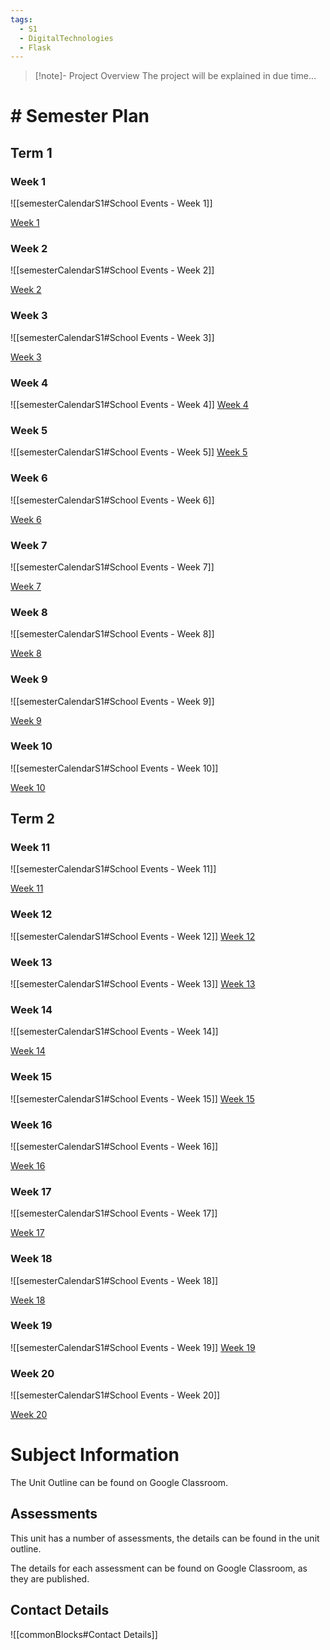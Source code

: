 ```yaml
---
tags:
  - S1
  - DigitalTechnologies
  - Flask
---
```

> [!note]- Project Overview
> The project will be explained in due time...
> 
# # Semester Plan
## Term 1

### Week 1
![[semesterCalendarS1#School Events - Week 1]] 

[Week 1](WebDev/1-Digital-Assets/_topics/Week01.md)


### Week 2
![[semesterCalendarS1#School Events - Week 2]] 

[Week 2](WebDev/1-Digital-Assets/_topics/Week02.md)

### Week 3
 ![[semesterCalendarS1#School Events - Week 3]]

[Week 3](WebDev/1-Digital-Assets/_topics/Week03.md)


### Week 4
 ![[semesterCalendarS1#School Events - Week 4]]
[Week 4](WebDev/1-Digital-Assets/_topics/Week04.md)

### Week 5
 ![[semesterCalendarS1#School Events - Week 5]]
[Week 5](WebDev/1-Digital-Assets/_topics/Week05.md)

### Week 6
 ![[semesterCalendarS1#School Events - Week 6]]

[Week 6](WebDev/1-Digital-Assets/_topics/Week06.md)

### Week 7
 ![[semesterCalendarS1#School Events - Week 7]]

[Week 7](WebDev/1-Digital-Assets/_topics/Week07.md)

### Week 8
 ![[semesterCalendarS1#School Events - Week 8]]

[Week 8](WebDev/1-Digital-Assets/_topics/Week08.md)

### Week 9
 ![[semesterCalendarS1#School Events - Week 9]]

[Week 9](WebDev/1-Digital-Assets/_topics/Week09.md)

### Week 10
 ![[semesterCalendarS1#School Events - Week 10]]

[Week 10](WebDev/1-Digital-Assets/_topics/Week10.md)

## Term 2
### Week 11
 ![[semesterCalendarS1#School Events - Week 11]]

[Week 11](WebDev/1-Digital-Assets/_topics/Week11.md)


### Week 12
 ![[semesterCalendarS1#School Events - Week 12]]
[Week 12](WebDev/1-Digital-Assets/_topics/Week12.md)


### Week 13
 ![[semesterCalendarS1#School Events - Week 13]]
[Week 13](WebDev/1-Digital-Assets/_topics/Week13.md)


### Week 14
 ![[semesterCalendarS1#School Events - Week 14]]

[Week 14](WebDev/1-Digital-Assets/_topics/Week14.md)

### Week 15
 ![[semesterCalendarS1#School Events - Week 15]]
[Week 15](WebDev/1-Digital-Assets/_topics/Week15.md)


### Week 16
 ![[semesterCalendarS1#School Events - Week 16]]

[Week 16](WebDev/1-Digital-Assets/_topics/Week16.md)

### Week 17
 ![[semesterCalendarS1#School Events - Week 17]]

[Week 17](WebDev/1-Digital-Assets/_topics/Week17.md)

### Week 18
 ![[semesterCalendarS1#School Events - Week 18]]

[Week 18](WebDev/1-Digital-Assets/_topics/Week18.md)

### Week 19
 ![[semesterCalendarS1#School Events - Week 19]]
[Week 19](WebDev/1-Digital-Assets/_topics/Week19.md)

### Week 20
 ![[semesterCalendarS1#School Events - Week 20]]

[Week 20](WebDev/1-Digital-Assets/_topics/Week20.md)




# Subject Information

The Unit Outline can be found on Google Classroom.

## Assessments

This unit has a number of assessments, the details can be found in the unit outline.

The details for each assessment can be found on Google Classroom, as they are published.

## Contact Details

![[commonBlocks#Contact Details]]
